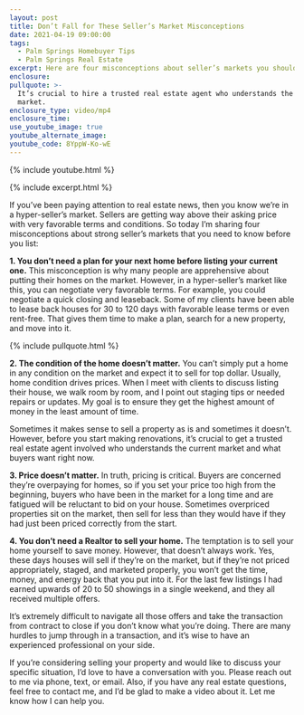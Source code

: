 ```yaml
---
layout: post
title: Don’t Fall for These Seller’s Market Misconceptions
date: 2021-04-19 09:00:00
tags:
  - Palm Springs Homebuyer Tips
  - Palm Springs Real Estate
excerpt: Here are four misconceptions about seller’s markets you shouldn’t believe.
enclosure:
pullquote: >-
  It’s crucial to hire a trusted real estate agent who understands the current
  market.
enclosure_type: video/mp4
enclosure_time:
use_youtube_image: true
youtube_alternate_image:
youtube_code: 8YppW-Ko-wE
---
```

{% include youtube.html %}

{% include excerpt.html %}

If you’ve been paying attention to real estate news, then you know we’re in a hyper-seller’s market. Sellers are getting way above their asking price with very favorable terms and conditions. So today I’m sharing four misconceptions about strong seller’s markets that you need to know before you list:

**1\. You don’t need a plan for your next home before listing your current one.** This misconception is why many people are apprehensive about putting their homes on the market. However, in a hyper-seller’s market like this, you can negotiate very favorable terms. For example, you could negotiate a quick closing and leaseback. Some of my clients have been able to lease back houses for 30 to 120 days with favorable lease terms or even rent-free. That gives them time to make a plan, search for a new property, and move into it.

{% include pullquote.html %}

**2\. The condition of the home doesn’t matter.** You can’t simply put a home in any condition on the market and expect it to sell for top dollar. Usually, home condition drives prices. When I meet with clients to discuss listing their house, we walk room by room, and I point out staging tips or needed repairs or updates. My goal is to ensure they get the highest amount of money in the least amount of time.&nbsp;

Sometimes it makes sense to sell a property as is and sometimes it doesn’t. However, before you start making renovations, it’s crucial to get a trusted real estate agent involved who understands the current market and what buyers want right now.&nbsp;

**3\. Price doesn’t matter.** In truth, pricing is critical. Buyers are concerned they’re overpaying for homes, so if you set your price too high from the beginning, buyers who have been in the market for a long time and are fatigued will be reluctant to bid on your house. Sometimes overpriced properties sit on the market, then sell for less than they would have if they had just been priced correctly from the start.&nbsp;

**4\. You don’t need a Realtor to sell your home.** The temptation is to sell your home yourself to save money. However, that doesn’t always work. Yes, these days houses will sell if they’re on the market, but if they’re not priced appropriately, staged, and marketed properly, you won’t get the time, money, and energy back that you put into it. For the last few listings I had earned upwards of 20 to 50 showings in a single weekend, and they all received multiple offers.&nbsp;

It’s extremely difficult to navigate all those offers and take the transaction from contract to close if you don’t know what you’re doing. There are many hurdles to jump through in a transaction, and it’s wise to have an experienced professional on your side.&nbsp;

If you’re considering selling your property and would like to discuss your specific situation, I’d love to have a conversation with you. Please reach out to me via phone, text, or email. Also, if you have any real estate questions, feel free to contact me, and I’d be glad to make a video about it. Let me know how I can help you.
